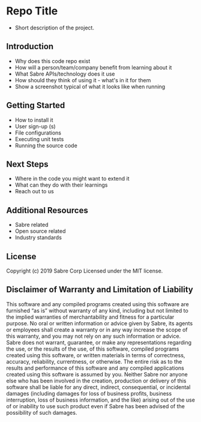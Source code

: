 # Repo Title

* Short description of the project.

## Introduction

* Why does this code repo exist
* How will a person/team/company benefit from learning about it
* What Sabre APIs/technology does it use
* How should they think of using it - what's in it for them
* Show a screenshot typical of what it looks like when running

## Getting Started

* How to install it
* User sign-up (s)
* File configurations
* Executing unit tests
* Running the source code

## Next Steps

* Where in the code you might want to extend it
* What can they do with their learnings
* Reach out to us

## Additional Resources

* Sabre related
* Open source related
* Industry standards

## License

Copyright (c) 2019 Sabre Corp Licensed under the MIT license.

## Disclaimer of Warranty and Limitation of Liability

This software and any compiled programs created using this software are furnished “as is” without warranty of any kind, including but not limited to the implied warranties of merchantability and fitness for a particular purpose. No oral or written information or advice given by Sabre, its agents or employees shall create a warranty or in any way increase the scope of this warranty, and you may not rely on any such information or advice. Sabre does not warrant, guarantee, or make any representations regarding the use, or the results of the use, of this software, compiled programs created using this software, or written materials in terms of correctness, accuracy, reliability, currentness, or otherwise. The entire risk as to the results and performance of this software and any compiled applications created using this software is assumed by you. Neither Sabre nor anyone else who has been involved in the creation, production or delivery of this software shall be liable for any direct, indirect, consequential, or incidental damages (including damages for loss of business profits, business interruption, loss of business information, and the like) arising out of the use of or inability to use such product even if Sabre has been advised of the possibility of such damages.
